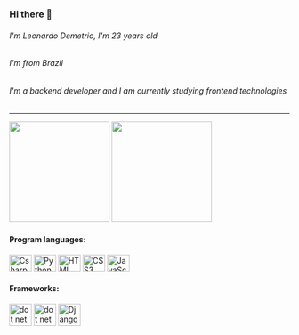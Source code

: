 ### Hi there 👋


###### I'm Leonardo Demetrio, I'm 23 years old
###### I'm from Brazil
###### I'm a backend developer and I am currently studying frontend technologies

---
<div>
  <img height="180em" src="https://github-readme-stats.vercel.app/api?username=leovd100&show_icons=true&theme=dracula&include_all_commits=true&count_private=true"/>
  <img height="180em" src="https://github-readme-stats.vercel.app/api/top-langs/?username=leovd100&layout=compact&langs_count=16&theme=dracula"/>
</div>

#### Program languages:

<div style="display: inline_block">
    <img align="center" height="30" width="40" src="https://cdn.jsdelivr.net/gh/devicons/devicon/icons/csharp/csharp-original.svg" alt="Csharp icon">
    <img align="center" height="30" width="40" src="https://cdn.jsdelivr.net/gh/devicons/devicon/icons/python/python-original.svg" alt="Python icon">
    <img align="center" height="30" width="40" src="https://cdn.jsdelivr.net/gh/devicons/devicon/icons/html5/html5-original.svg" alt="HTML icon">
    <img align="center" height="30" width="40" src="https://cdn.jsdelivr.net/gh/devicons/devicon/icons/css3/css3-original.svg" alt="CSS3 icon">
    <img align="center" height="30" width="40" src="https://cdn.jsdelivr.net/gh/devicons/devicon/icons/javascript/javascript-original.svg" alt="JavaScript icon">
    
</div>


###

#### Frameworks:

<div style="display:inline_block">
    <img align="center" heigth="30" width="40" src="https://cdn.jsdelivr.net/gh/devicons/devicon/icons/dot-net/dot-net-plain-wordmark.svg" alt="dot net icon">
    <img align="center" heigth="30" width="40" src="https://cdn.jsdelivr.net/gh/devicons/devicon/icons/dotnetcore/dotnetcore-original.svg" alt="dot net core">
    <img align="center" heigth="30" width="40" src="https://cdn.jsdelivr.net/gh/devicons/devicon/icons/django/django-original.svg" alt ="Django icon">
</div>



<!--
**leovd100/leovd100** is a ✨ _special_ ✨ repository because its `README.md` (this file) appears on your GitHub profile.

Here are some ideas to get you started:

- 🔭 I’m currently working on ...
- 🌱 I’m currently learning ...
- 👯 I’m looking to collaborate on ...
- 🤔 I’m looking for help with ...
- 💬 Ask me about ...
- 📫 How to reach me: ...
- 😄 Pronouns: ...
- ⚡ Fun fact: ...
-->
